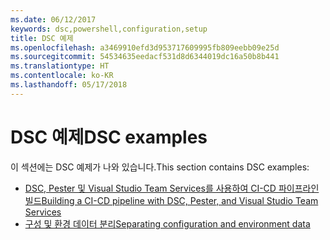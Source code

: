```yaml
---
ms.date: 06/12/2017
keywords: dsc,powershell,configuration,setup
title: DSC 예제
ms.openlocfilehash: a3469910efd3d953717609995fb809eebb09e25d
ms.sourcegitcommit: 54534635eedacf531d8d6344019dc16a50b8b441
ms.translationtype: HT
ms.contentlocale: ko-KR
ms.lasthandoff: 05/17/2018
---
```

# <a name="dsc-examples"></a><span data-ttu-id="e08e9-103">DSC 예제</span><span class="sxs-lookup"><span data-stu-id="e08e9-103">DSC examples</span></span>

<span data-ttu-id="e08e9-104">이 섹션에는 DSC 예제가 나와 있습니다.</span><span class="sxs-lookup"><span data-stu-id="e08e9-104">This section contains DSC examples:</span></span>

- [<span data-ttu-id="e08e9-105">DSC, Pester 및 Visual Studio Team Services를 사용하여 CI-CD 파이프라인 빌드</span><span class="sxs-lookup"><span data-stu-id="e08e9-105">Building a CI-CD pipeline with DSC, Pester, and Visual Studio Team Services</span></span>](dscCiCd.md)
- [<span data-ttu-id="e08e9-106">구성 및 환경 데이터 분리</span><span class="sxs-lookup"><span data-stu-id="e08e9-106">Separating configuration and environment data</span></span>](separatingEnvData.md)